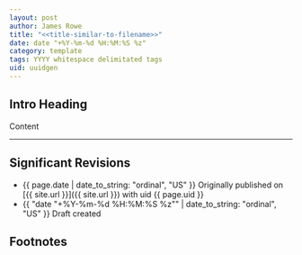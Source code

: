 ```yaml
---
layout: post
author: James Rowe
title: "<<title-similar-to-filename>>"
date: date "+%Y-%m-%d %H:%M:%S %z"
category: template
tags: YYYY whitespace delimitated tags
uid: uuidgen
---
```


## Intro Heading

Content

---


## Significant Revisions

- {{ page.date | date_to_string: "ordinal", "US" }} Originally published on [{{ site.url }}]({{ site.url }}) with uid {{ page.uid }}
- {{ "date "+%Y-%m-%d %H:%M:%S %z"" | date_to_string: "ordinal", "US" }} Draft created

## Footnotes
